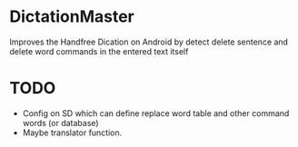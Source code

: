 # DictationMaster
Improves the Handfree Dication on Android by detect delete sentence and delete word commands in the entered text itself


# TODO
 - Config on SD which can define replace word table and other command words (or database)
- Maybe translator function.
